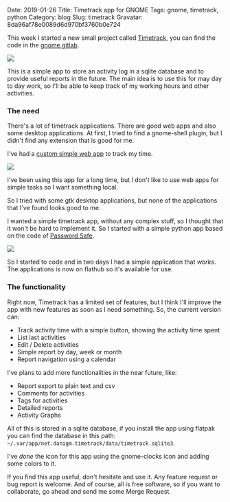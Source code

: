 Date: 2019-01-26
Title: Timetrack app for GNOME
Tags: gnome, timetrack, python
Category: blog
Slug: timetrack
Gravatar: 8da96af78e0089d6d970bf3760b0e724

This week I started a new small project called [Timetrack][1], you can find
the code in the [gnome gitlab][2].

<p class="img">
    <a href="/static/pictures/timetrack1.png">
        <img src="/static/pictures/timetrack1.png" />
    </a>
</p>

This is a simple app to store an activity log in a sqlite database and to
provide useful reports in the future. The main idea is to use this for may day
to day work, so I'll be able to keep track of my working hours and other
activities.

### The need

There's a lot of timetrack applications. There are good web apps and also some
desktop applications. At first, I tried to find a gnome-shell plugin, but I
didn't find any extension that is good for me.

I've had a [custom simple web app][3] to track my time.

<p class="img">
    <a href="/static/pictures/wadobo-objs.png">
        <img src="/static/pictures/wadobo-objs.png" />
    </a>
</p>

I've been using this app for a long time, but I don't like to use web apps for
simple tasks so I want something local.

So I tried with some gtk desktop applications, but none of the applications
that I've found looks good to me.

I wanted a simple timetrack app, without any complex stuff, so I thought that it
won't be hard to implement it. So I started with a simple python app based
on the code of [Password Safe][4].

<p class="img">
    <a href="/static/pictures/timetrack2.png">
        <img src="/static/pictures/timetrack2.png" />
    </a>
</p>

So I started to code and in two days I had a simple application that *works*.
The applications is now on flathub so it's available for use.

### The functionality

Right now, Timetrack has a limited set of features, but I think I'll improve
the app with new features as soon as I need something. So, the current version
can:

 * Track activity time with a simple button, showing the activity time spent
 * List last activities
 * Edit / Delete activities
 * Simple report by day, week or month
 * Report navigation using a calendar

I've plans to add more functionalities in the near future, like:

 * Report export to plain text and csv
 * Comments for activities
 * Tags for activities
 * Detailed reports
 * Activity Graphs

All of this is stored in a sqlite database, if you install the app using flatpak
you can find the database in this path:
`~/.var/app/net.danigm.timetrack/data/timetrack.sqlite3`.

I've *done* the icon for this app using the gnome-clocks icon and adding some
colors to it.

If you find this app useful, don't hesitate and use it. Any feature request or
bug report is welcome. And of course, all is free software, so if you want to
collaborate, go ahead and send me some Merge Request.

[1]: https://flathub.org/apps/details/net.danigm.timetrack
[2]: https://gitlab.gnome.org/danigm/timetrack
[3]: https://github.com/wadobo/django-objs
[4]: https://gitlab.gnome.org/World/PasswordSafe/
